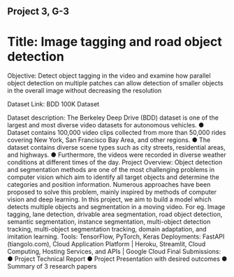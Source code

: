 ## Project 3, G-3

# Title: Image tagging and road object detection

Objective: Detect object tagging in the video and examine how parallel object detection on multiple patches can allow detection of smaller objects in the overall image without decreasing the resolution

Dataset Link: BDD 100K Dataset

Dataset description: The Berkeley Deep Drive (BDD) dataset is one of the largest and
most diverse video datasets for autonomous vehicles.
● Dataset contains 100,000 video clips collected from more than 50,000 rides covering New York, San Francisco Bay Area, and other regions.
● The dataset contains diverse scene types such as city streets, residential areas, and highways.
● Furthermore, the videos were recorded in diverse weather conditions at different times of the day.
Project Overview:
Object detection and segmentation methods are one of the most challenging problems in computer vision which aim to identify all target objects and determine the categories and position information. Numerous approaches have been proposed to solve this problem, mainly inspired by methods of computer vision and deep learning. In this project, we aim to build a model which detects multiple objects and segmentation in a moving video. For eg. Image tagging, lane detection, drivable area segmentation, road object detection, semantic segmentation, instance segmentation, multi-object detection tracking, multi-object segmentation tracking, domain adaptation, and imitation learning.
Tools: TensorFlow, PyTorch, Keras
Deployments: FastAPI (tiangolo.com), Cloud Application Platform | Heroku, Streamlit,
Cloud Computing, Hosting Services, and APIs | Google Cloud
Final Submissions:
● Project Technical Report
● Project Presentation with desired outcomes
● Summary of 3 research papers
